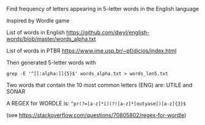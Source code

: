Find frequency of letters appearing in 5-letter words in the English language

Inspired by Wordle game

List of words in English
https://github.com/dwyl/english-words/blob/master/words_alpha.txt

List of words in PTBR
https://www.ime.usp.br/~pf/dicios/index.html

Then generated 5-letter words with

`grep -E '^[[:alpha:]]{5}$' words_alpha.txt > words_len5.txt`

Two words that contain the 10 most common letters (ENG) are:
UTILE and SONAR

A REGEX for WORDLE is:
```^pr(?=[a-z]*i)(?![a-z]*[outyase])[a-z]{3}$```

(see https://stackoverflow.com/questions/70805802/regex-for-wordle)
